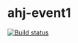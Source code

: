 # ahj-event1
[![Build status](https://ci.appveyor.com/api/projects/status/ddcn2v3pggnqj7t0?svg=true)](https://ci.appveyor.com/project/kassiopea-coder/ahj-event-1-ooyhp)
